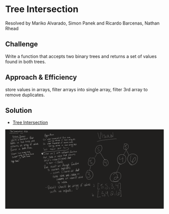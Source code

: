 # Tree Intersection

Resolved by Mariko Alvarado, Simon Panek and Ricardo Barcenas, Nathan Rhead

## Challenge
Write a function that accepts two binary trees and returns a set of values found in both trees.

## Approach & Efficiency

store values in arrays, filter arrays into single array, filter 3rd array to remove duplicates.

## Solution

- [Tree Intersection](repeated-word.js) 

![Whiteboard](./assets/treeIntersectionCc32.png)